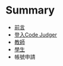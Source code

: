 # Summary

* [前言](README.md)
* [登入Code Judger](zhang-hao-deng-ru.md)
* [教師](chapter1.md)
* [學生](xue-sheng.md)
* 帳號申請

